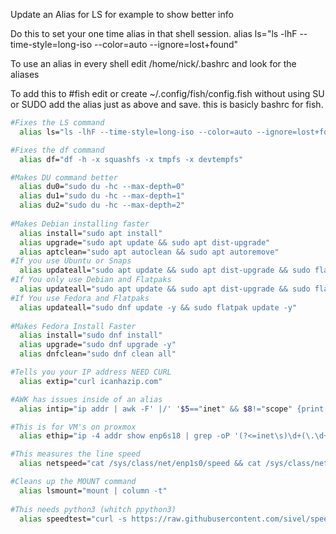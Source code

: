 Update an Alias for LS for example to show better info

Do this to set your one time alias in that shell session. 
alias ls="ls -lhF --time-style=long-iso --color=auto --ignore=lost+found"

To use an alias in every shell edit /home/nick/.bashrc and look for the aliases

To add this to #fish edit or create ~/.config/fish/config.fish without using SU or SUDO
add the alias just as above and save. this is basicly bashrc for fish.

```bash
#Fixes the LS command
  alias ls="ls -lhF --time-style=long-iso --color=auto --ignore=lost+found"

#Fixes the df command
  alias df="df -h -x squashfs -x tmpfs -x devtempfs"

#Makes DU command better
  alias du0="sudo du -hc --max-depth=0"
  alias du1="sudo du -hc --max-depth=1"
  alias du2="sudo du -hc --max-depth=2"
   
#Makes Debian installing faster
  alias install="sudo apt install"
  alias upgrade="sudo apt update && sudo apt dist-upgrade"
  alias aptclean="sudo apt autoclean && sudo apt autoremove"
#If you use Ubuntu or Snaps
  alias updateall="sudo apt update && sudo apt dist-upgrade && sudo flatpak update -y && sudo snap refresh"
#If You only use Debian and Flatpaks
  alias updateall="sudo apt update && sudo apt dist-upgrade && sudo flatpak update -y"
#If You use Fedora and Flatpaks
  alias updateall="sudo dnf update -y && sudo flatpak update -y"
	
#Makes Fedora Install Faster
  alias install="sudo dnf install" 
  alias upgrade="sudo dnf upgrade -y" 
  alias dnfclean="sudo dnf clean all"

#Tells you your IP address NEED CURL
  alias extip="curl icanhazip.com"

#AWK has issues inside of an alias
  alias intip="ip addr | awk -F' |/' '$5=="inet" && $8!="scope" {print $6}'"

#This is for VM's on proxmox
  alias ethip="ip -4 addr show enp6s18 | grep -oP '(?<=inet\s)\d+(\.\d+){3}'"

#This measures the line speed
  alias netspeed="cat /sys/class/net/enp1s0/speed && cat /sys/class/net/enp0s31f6/speed"

#Cleans up the MOUNT command
  alias lsmount="mount | column -t"
   
#This needs python3 (whitch ppython3)
  alias speedtest="curl -s https://raw.githubusercontent.com/sivel/speedtest-cli/master/speedtest.py | python3 -"
```
